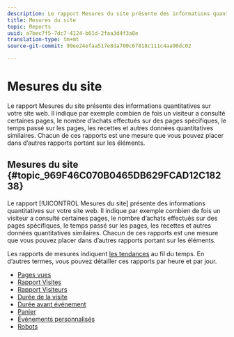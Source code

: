 ```yaml
---
description: Le rapport Mesures du site présente des informations quantitatives sur votre site web. Il indique par exemple combien de fois un visiteur a consulté certaines pages, le nombre d’achats effectués sur des pages spécifiques, le temps passé sur les pages, les recettes et autres données quantitatives similaires. Chacun de ces rapports est une mesure que vous pouvez placer dans d’autres rapports portant sur les éléments.
title: Mesures du site
topic: Reports
uuid: a7bec7f5-7dc7-4124-b61d-2faa3d4f3a8e
translation-type: tm+mt
source-git-commit: 99ee24efaa517e8da700c67818c111c4aa90dc02

---
```



# Mesures du site

Le rapport Mesures du site présente des informations quantitatives sur votre site web. Il indique par exemple combien de fois un visiteur a consulté certaines pages, le nombre d’achats effectués sur des pages spécifiques, le temps passé sur les pages, les recettes et autres données quantitatives similaires. Chacun de ces rapports est une mesure que vous pouvez placer dans d’autres rapports portant sur les éléments.

## Mesures du site {#topic_969F46C070B0465DB629FCAD12C18238}

Le rapport [!UICONTROL Mesures du site] présente des informations quantitatives sur votre site web. Il indique par exemple combien de fois un visiteur a consulté certaines pages, le nombre d’achats effectués sur des pages spécifiques, le temps passé sur les pages, les recettes et autres données quantitatives similaires. Chacun de ces rapports est une mesure que vous pouvez placer dans d’autres rapports portant sur les éléments.

Les rapports de mesures indiquent [les tendances](/help/components/c-variables/dimensionslist/reports-types.md) au fil du temps. En d’autres termes, vous pouvez détailler ces rapports par heure et par jour.

* [Pages vues](/help/components/c-variables/dimensionslist/reports-page-views.md)
* [Rapport Visites](/help/components/c-variables/dimensionslist/reports-visits.md)
* [Rapport Visiteurs](/help/components/c-variables/dimensionslist/reports-visitors.md)
* [Durée de la visite](/help/components/c-variables/dimensionslist/reports-time-spent-per-visit.md)
* [Durée avant événement](/help/components/c-variables/dimensionslist/reports-time-prior-to-event.md)
* [Panier](/help/components/c-variables/dimensionslist/reports-shopping-cart.md)
* [Événements personnalisés](/help/components/c-variables/dimensionslist/reports-custom-events.md)
* [Robots](/help/components/c-variables/dimensionslist/reports-bots.md)
